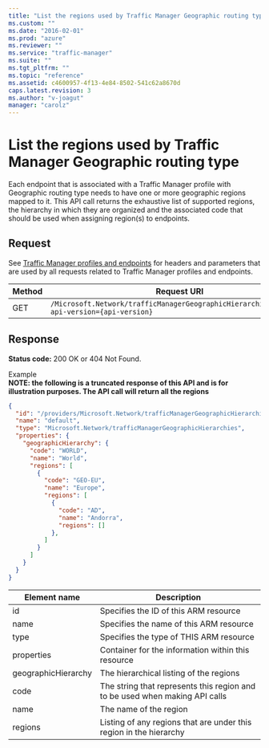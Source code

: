 ```yaml
---
title: "List the regions used by Traffic Manager Geographic routing type"
ms.custom: ""
ms.date: "2016-02-01"
ms.prod: "azure"
ms.reviewer: ""
ms.service: "traffic-manager"
ms.suite: ""
ms.tgt_pltfrm: ""
ms.topic: "reference"
ms.assetid: c4600957-4f13-4e84-8502-541c62a8670d
caps.latest.revision: 3
ms.author: "v-joagut"
manager: "carolz"
---
```

# List the  regions used by Traffic Manager Geographic routing type
Each endpoint that is associated with a Traffic Manager profile with Geographic routing type needs to have one or more geographic regions mapped to it. This API call returns the exhaustive list of supported regions, the hierarchy in which they are organized and the associated code that should be used when assigning region(s) to endpoints.

## Request  
 See [Traffic Manager profiles and endpoints](traffic-manager-profiles-and-endpoints.md) for headers and parameters that are used by all requests related to Traffic Manager profiles and endpoints.  

|Method|Request URI|  
|------------|-----------------|  
|GET|`/Microsoft.Network/trafficManagerGeographicHierarchies/default?api-version={api-version}`|  

## Response  
 **Status code:** 200 OK or 404 Not Found.  

 Example
 <br>**NOTE: the following is a truncated response of this API and is for illustration purposes. The API call will return all the regions**

```json  
{
  "id": "/providers/Microsoft.Network/trafficManagerGeographicHierarchies/default",
  "name": "default",
  "type": "Microsoft.Network/trafficManagerGeographicHierarchies",
  "properties": {
    "geographicHierarchy": {
      "code": "WORLD",
      "name": "World",
      "regions": [
        {
          "code": "GEO-EU",
          "name": "Europe",
          "regions": [
            {
              "code": "AD",
              "name": "Andorra",
              "regions": []
            },
          ]
        }
      ]
    }
  }
}

```  


|Element name|Description|  
|------------------|-----------------|  
|id|Specifies the ID of this ARM resource|  
|name|Specifies the name of this ARM resource|  
|type|Specifies the type of THIS ARM resource|  
|properties|Container for the information within this resource|  
|geographicHierarchy|The hierarchical listing of the regions|  
|code|The string that represents this region and to be used when making API calls|  
|name|The name of the region|  
|regions|Listing of any regions that are under this region in the hierarchy|
